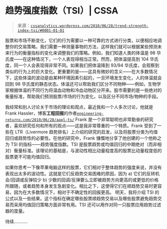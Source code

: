 <!--yml

分类：未分类

日期：2024-05-12 18:22:50

-->

# 趋势强度指数（TSI）| CSSA

> 来源：[`cssanalytics.wordpress.com/2010/06/28/trend-strength-index-tsi/#0001-01-01`](https://cssanalytics.wordpress.com/2010/06/28/trend-strength-index-tsi/#0001-01-01)

股票和市场不断变化，它们的行为需要以一种可靠的方式进行分类，以便相应地调整你的交易策略。我们需要一种测量事物的方法，这样我们就可以根据某些预测未来行为的衡量指标的变化来调整我们的策略。例如，我们知道人类的体温是 98 华氏度——在这种情况下，一个人表现得相当正常。然而，把体温提高到 104 华氏度，同一个人会表现得非常不同。如果我们把体温降到 93/94 华氏度，会观察到类似的行为上的巨大变化。更重要的是——这具有微妙的含义——在大多数情况下，这些体温的波动是由某种环境因素引起的，一旦环境发生变化，人的体温就会回到 98 华氏度的静态状态。体温还可以帮助我们区分不同物种——例如，生物学家根据体温的不同行为将温血动物和冷血动物区分开来。股市需要的是一些绝对的衡量标准，帮助我们预测股票/市场的行为变化，以及区分不同市场/物种的手段。

我经常和别人讨论关于市场的理论和观点，最近我和一个人多次讨论，他就是 Frank Hassler，博客**工程回报**的作者[`engineering-returns.com/2010/06/28/aapl-ts/`](http://engineering-returns.com/2010/06/28/aapl-ts/) Frank 是一个非常聪明也非常勤奋的研究者，喜欢研究任何和所有的观点——这是我非常尊重的一个特质。Frank 受到了一些在 LTR（Livermore 趋势排名）上介绍的研究的启发，以及将股票分类为均值回归或趋势性的必要性。在他的研究中，Frank 慷慨地分享了他创建的一个他称之为 TSI 的指标——趋势强度指数。TSI 是股票趋势或均值回归的中期绝对（而非相对）衡量标准。该理论的基础是，与波动性相比动量程度高的股票比动量程度低的股票更不可能均值回归。

如果你思考一下像苹果电脑这样的股票，它们相对于整体趋势的强度来说，并没有表现出太多的波动性。这就是它们反趋势交易困难的原因，因为 a) 它们的反转机会/回调或反弹较少 b) 少数的回调/反弹要么立即被趋势方向更高的或更低的价格所跟随，或者趋势本身发生急剧变化。相比之下，这使得它们在顺趋势交易时更容易，因为在大多数情况下，相对于不确定性的回报更高。 明天，我将介绍 TSI 的公式以及一些结果。这个指标在确定哪些股票顺趋势交易以及哪些股票避免趋势交易而采用均值回归策略方面非常有用。TSI 还可以用作对同一只股票应用趋势过滤器的度量。

待续………..
